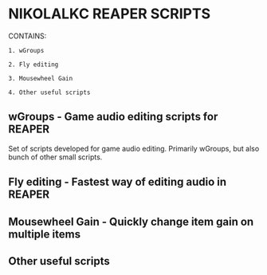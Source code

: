 
# NIKOLALKC REAPER SCRIPTS
CONTAINS:

    1. wGroups
    
    2. Fly editing
    
    3. Mousewheel Gain
    
    4. Other useful scripts

## wGroups - Game audio editing scripts for REAPER

Set of scripts developed for game audio editing.
Primarily wGroups, but also bunch of other small scripts.


## Fly editing - Fastest way of editing audio in REAPER

## Mousewheel Gain - Quickly change item gain on multiple items

## Other useful scripts
